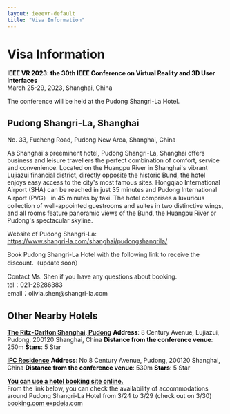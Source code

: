 ```yaml
---
layout: ieeevr-default
title: "Visa Information"
---
```


<div>
    <h1>Visa Information</h1>
    <p>
        <strong style="color: black">IEEE VR 2023: the 30th IEEE Conference on Virtual Reality and 3D User Interfaces </strong>
        <br>
        March 25-29, 2023, Shanghai, China
        <br>
    </p>
    <p>
        The conference will be held at the Pudong Shangri-La Hotel. 
    </p>
    <h2>
        Pudong Shangri-La, Shanghai
    </h2>
    <p>
        No. 33, Fucheng Road, Pudong New Area, Shanghai, China
    </p>
    <p>
        As Shanghai's preeminent hotel, Pudong Shangri-La, Shanghai offers business and leisure travellers the perfect combination of comfort, service and convenience. Located on the Huangpu River in Shanghai's vibrant Lujiazui financial district, directly opposite the historic Bund, the hotel enjoys easy access to the city's most famous sites. Hongqiao International Airport (SHA) can be reached in just 35 minutes and Pudong International Airport (PVG） in 45 minutes by taxi. The hotel comprises a luxurious collection of well-appointed guestrooms and suites in two distinctive wings, and all rooms feature panoramic views of the Bund, the Huangpu River or Pudong's spectacular skyline.
    </p>
    <p>
        Website of Pudong Shangri-La:<br>
        <a href = "https://www.shangri-la.com/shanghai/pudongshangrila/">https://www.shangri-la.com/shanghai/pudongshangrila/</a>
    </p>
    <p>
        Book Pudong Shangri-La Hotel with the following link to receive the discount.（update soon）
    </p>
    <p>
        Contact Ms. Shen if you have any questions about booking.<br>
        tel：021-28286383<br>
        email：olivia.shen@shangri-la.com<br>
    </p>
    <h2>
        Other Nearby Hotels
    </h2>
    <p>
        <strong style="text-decoration:underline">The Ritz-Carlton Shanghai, Pudong</strong>
        <strong style="color: black">Address</strong>: 8 Century Avenue, Lujiazui, Pudong, 200120 Shanghai, China 
        <strong style="color: black">Distance from the conference venue</strong>: 250m
        <strong style="color: black">Stars</strong>: 5 Star
    </p>
    <p>
        <strong style="text-decoration:underline">IFC Residence</strong>
        <strong style="color: black">Address</strong>: No.8 Century Avenue, Pudong, 200120 Shanghai, China 
        <strong style="color: black">Distance from the conference venue</strong>: 530m
        <strong style="color: black">Stars</strong>: 5 Star
    </p>
    <p>
        <strong style="text-decoration:underline">You can use a hotel booking site online.</strong><br>
        From the link below, you can check the availability of accommodations around Pudong Shangri-La Hotel from 3/24 to 3/29 (check out on 3/30)
        <a href = "https://www.booking.com/hotel/cn/pudong-shangri-la.html?aid=304142&label=gen173nr-1FCAEoggI46AdIM1gEaGKIAQGYARW4AQfIAQ3YAQHoAQH4AQuIAgGoAgO4AqG87p4GwAIB0gIkNWU0NGVjYmMtMmRjMy00ZmQxLThiM2YtYjY1ODA5Zjc5MmE52AIG4AIB&sid=64e80a742c14b42b6551aeb1a6c7f163&\atlas_src=sr_iw_btn%3Bcheckin%3D2023-03-25%3Bcheckout%3D2023-03-29%3Bdest_id%3D0%3Bdist%3D0%3Bgroup_adults%3D1%3Bgroup_children%3D0%3Bhighlighted_blocks%3D18142209_189756224_2_2_0%3Bno_rooms%3D1%3Broom1%3DA%3Bsb_price_type%3Dtotal%3Btype%3Dtotal%3Bucfs%3D1&lang=en-us&soz=1&lang_changed=1">booking.com
        </a>
        <a href = "https://www.expedia.com/Shanghai-Hotels-Pudong-Shangri-La.h124595.Hotel-Information?chkin=2023-02-02&chkout=2023-02-08&x_pwa=1&rfrr=HSR&pwa_ts=1675337406837&referrerUrl=aHR0cHM6Ly93d3cuZXhwZWRpYS5jb20vSG90ZWwtU2VhcmNo&useRewards=false&rm1=a1&regionId=3145&destination=Shanghai%2C+China&destType=MARKET&neighborhoodId=6130137&selected=124595&sort=RECOMMENDED&top_dp=166&top_cur=USD&userIntent=&selectedRoomType=202151678&selectedRatePlan=222190788">expdeia.com
        </a>
    </p>
</div>